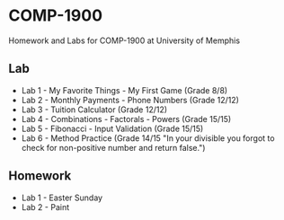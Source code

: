 # COMP-1900
Homework and Labs for COMP-1900 at University of Memphis

## Lab
* Lab 1 - My Favorite Things - My First Game (Grade 8/8)
* Lab 2 - Monthly Payments - Phone Numbers (Grade 12/12)
* Lab 3 - Tuition Calculator (Grade 12/12)
* Lab 4 - Combinations - Factorals - Powers (Grade 15/15)
* Lab 5 - Fibonacci - Input Validation (Grade 15/15)
* Lab 6 - Method Practice (Grade 14/15 "In your divisible you forgot to check for non-positive number and return false.")
## Homework
* Lab 1 - Easter Sunday
* Lab 2 - Paint
